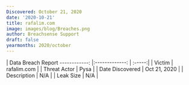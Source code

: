 ```yaml
---
Discovered: October 21, 2020
date: '2020-10-21'
title: rafalim.com
image: images/blog/Breaches.png
author: Breachsense Support
draft: false
yearmonths: 2020/october
---
```



| Data Breach Report
------------:   |:-------------:    | :-----:|
| Victim    | rafalim.com      | 
| Threat Actor    | Pysa      | 
| Date Discovered    | Oct 21, 2020      | 
| Description    | N/A      | 
| Leak Size    | N/A      | 

